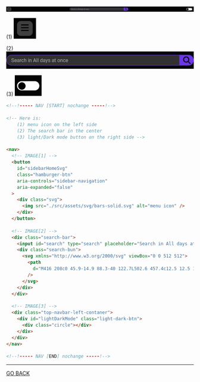 ![Alt text](../IMAGES/HTML/NAV/Screenshot%202023-02-16%20at%2009-21-26%20Me%20-%20DAY%207.png)

(1) ![Alt text](../IMAGES/HTML/NAV/Screenshot%202023-02-16%20at%2009-23-02%20Me%20-%20DAY%207.png)

(2) ![Alt text](../IMAGES/HTML/NAV/Screenshot%202023-02-16%20at%2009-22-51%20Me%20-%20DAY%207.png)

(3) ![Alt text](../IMAGES/HTML/NAV/Screenshot%202023-02-16%20at%2009-23-09%20Me%20-%20DAY%207.png)

```html
<!--!----- NAV [START] nochange -----!-->

<!-- Here is: 
    (1) menu icon on the left side
    (2) The search bar in the center
    (3) light/Dark mode button on the right side -->

<nav>
  <!-- IMAGE[1] -->
  <button
    id="sidebarHomeSvg"
    class="hamburger-btn"
    aria-controls="sidebar-navigation"
    aria-expanded="false"
  >
    <div class="svg">
      <img src="./src/assets/svg/bars-solid.svg" alt="menu icon" />
    </div>
  </button>

  <!-- IMAGE[2] -->
  <div class="search-bar">
    <input id="search" type="search" placeholder="Search in All days at once" />
    <div class="search-bun">
      <svg xmlns="http://www.w3.org/2000/svg" viewBox="0 0 512 512">
        <path
          d="M416 208c0 45.9-14.9 88.3-40 122.7L502.6 457.4c12.5 12.5 12.5 32.8 0 45.3s-32.8 12.5-45.3 0L330.7 376c-34.4 25.2-76.8 40-122.7 40C93.1 416 0 322.9 0 208S93.1 0 208 0S416 93.1 416 208zM208 352a144 144 0 1 0 0-288 144 144 0 1 0 0 288z"
        />
      </svg>
    </div>
  </div>

  <!-- IMAGE[3] -->
  <div class="top-navbar-left-contaner">
    <div id="lightDarkMode" class="light-dark-btn">
      <div class="circle"></div>
    </div>
  </div>
</nav>

<!--!----- NAV [END] nochange -----!-->
```

<hr>

[GO BACK](../HTML%20COMMENTS.md)
